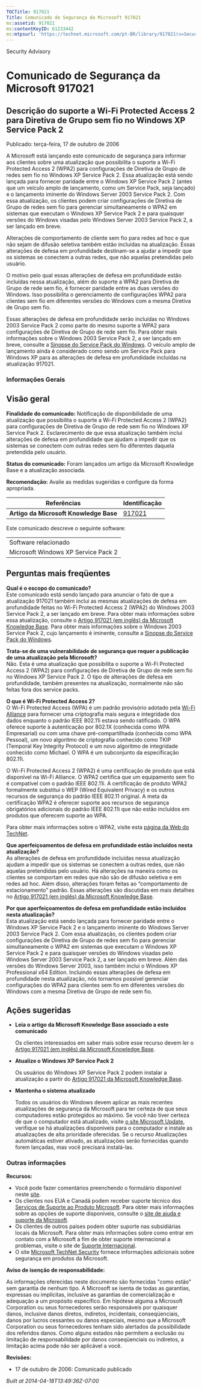 ```yaml
---
TOCTitle: 917021
Title: Comunicado de Segurança da Microsoft 917021
ms:assetid: 917021
ms:contentKeyID: 61233442
ms:mtpsurl: 'https://technet.microsoft.com/pt-BR/library/917021(v=Security.10)'
---
```


Security Advisory

Comunicado de Segurança da Microsoft 917021
===========================================

Descrição do suporte a Wi-Fi Protected Access 2 para Diretiva de Grupo sem fio no Windows XP Service Pack 2
-----------------------------------------------------------------------------------------------------------

Publicado: terça-feira, 17 de outubro de 2006

A Microsoft está lançando este comunicado de segurança para informar aos clientes sobre uma atualização que possibilita o suporte a Wi-Fi Protected Access 2 (WPA2) para configurações de Diretiva de Grupo de redes sem fio no Windows XP Service Pack 2. Essa atualização está sendo lançada para fornecer paridade entre o Windows XP Service Pack 2 (antes que um veículo amplo de lançamento, como um Service Pack, seja lançado) e o lançamento iminente do Windows Server 2003 Service Pack 2. Com essa atualização, os clientes podem criar configurações de Diretiva de Grupo de redes sem fio para gerenciar simultaneamente o WPA2 em sistemas que executam o Windows XP Service Pack 2 e para quaisquer versões do Windows visadas pelo Windows Server 2003 Service Pack 2, a ser lançado em breve.

Alterações de comportamento de cliente sem fio para redes ad hoc e que não sejam de difusão seletiva também estão incluídas na atualização. Essas alterações de defesa em profundidade destinam-se a ajudar a impedir que os sistemas se conectem a outras redes, que não aquelas pretendidas pelo usuário.

O motivo pelo qual essas alterações de defesa em profundidade estão incluídas nessa atualização, além do suporte a WPA2 para Diretiva de Grupo de rede sem fio, é fornecer paridade entre as duas versões do Windows. Isso possibilita o gerenciamento de configurações WPA2 para clientes sem fio em diferentes versões do Windows com a mesma Diretiva de Grupo sem fio.

Essas alterações de defesa em profundidade serão incluídas no Windows 2003 Service Pack 2 como parte do mesmo suporte a WPA2 para configurações de Diretiva de Grupo de rede sem fio. Para obter mais informações sobre o Windows 2003 Service Pack 2, a ser lançado em breve, consulte a [Sinopse do Service Pack do Windows](http://www.microsoft.com/windows/lifecycle/servicepacks.mspx). O veículo amplo de lançamento ainda é considerado como sendo um Service Pack para Windows XP para as alterações de defesa em profundidade incluídas na atualização 917021.

### Informações Gerais

Visão geral
-----------

<span></span>
**Finalidade do comunicado:** Notificação de disponibilidade de uma atualização que possibilita o suporte a Wi-Fi Protected Access 2 (WPA2) para configurações de Diretiva de Grupo de rede sem fio no Windows XP Service Pack 2. Esclarecimento de que essa atualização também inclui alterações de defesa em profundidade que ajudam a impedir que os sistemas se conectem com outras redes sem fio diferentes daquela pretendida pelo usuário.

**Status do comunicado:** Foram lançados um artigo da Microsoft Knowledge Base e a atualização associada.

**Recomendação:** Avalie as medidas sugeridas e configure da forma apropriada.

| Referências                            | Identificação                                    |
|----------------------------------------|--------------------------------------------------|
| **Artigo da Microsoft Knowledge Base** | [917021](http://support.microsoft.com/kb/917021) |

Este comunicado descreve o seguinte software:

|                                     |
|-------------------------------------|
| Software relacionado                |
| Microsoft Windows XP Service Pack 2 |

Perguntas mais freqüentes
-------------------------

<span></span>
**Qual é o escopo do comunicado?**  
Este comunicado está sendo lançado para anunciar o fato de que a atualização 917021 também inclui as mesmas atualizações de defesa em profundidade feitas no Wi-Fi Protected Access 2 (WPA2) do Windows 2003 Service Pack 2, a ser lançado em breve. Para obter mais informações sobre essa atualização, consulte o [Artigo 917021 (em inglês) da Microsoft Knowledge Base](http://support.microsoft.com/kb/917021). Para obter mais informações sobre o Windows 2003 Service Pack 2, cujo lançamento é iminente, consulte a [Sinopse do Service Pack do Windows](http://www.microsoft.com/windows/lifecycle/servicepacks.mspx).

**Trata-se de uma vulnerabilidade de segurança que requer a publicação de uma atualização pela Microsoft?**  
Não. Esta é uma atualização que possibilita o suporte a Wi-Fi Protected Access 2 (WPA2) para configurações de Diretiva de Grupo de rede sem fio no Windows XP Service Pack 2. O tipo de alterações de defesa em profundidade, também presentes na atualização, normalmente não são feitas fora dos service packs.

**O que é Wi-Fi Protected Access 2?**  
O Wi-Fi Protected Access (WPA) é um padrão provisório adotado pela [Wi-Fi Alliance](http://www.wi-fialliance.org/opensection/about_overview.php) para fornecer uma criptografia mais segura e integridade dos dados enquanto o padrão IEEE 802.11i estava sendo ratificado. O WPA oferece suporte à autenticação por 802.1X (conhecida como WPA Empresarial) ou com uma chave pré-compartilhada (conhecida como WPA Pessoal), um novo algoritmo de criptografia conhecido como TKIP (Temporal Key Integrity Protocol) e um novo algoritmo de integridade conhecido como Michael. O WPA é um subconjunto da especificação 802.11i.

O Wi-Fi Protected Access 2 (WPA2) é uma certificação de produto que está disponível na Wi-Fi Alliance. O WPA2 certifica que um equipamento sem fio é compatível com o padrão IEEE 802.11i. A certificação de produto WPA2 formalmente substitui o WEP (Wired Equivalent Privacy) e os outros recursos de segurança do padrão IEEE 802.11 original. A meta da certificação WPA2 é oferecer suporte aos recursos de segurança obrigatórios adicionais do padrão IEEE 802.11i que não estão incluídos em produtos que oferecem suporte ao WPA.

Para obter mais informações sobre o WPA2, visite esta [página da Web do TechNet](http://www.microsoft.com/technet/community/columns/cableguy/cg0505.mspx).

**Que aperfeiçoamentos de defesa em profundidade estão incluídos nesta atualização?**  
As alterações de defesa em profundidade incluídas nessa atualização ajudam a impedir que os sistemas se conectem a outras redes, que não aquelas pretendidas pelo usuário. Há alterações na maneira como os clientes se comportam em redes que não são de difusão seletiva e em redes ad hoc. Além disso, alterações foram feitas ao “comportamento de estacionamento” padrão. Essas alterações são discutidas em mais detalhes no [Artigo 917021 (em inglês) da Microsoft Knowledge Base](http://support.microsoft.com/kb/917021).

**Por que aperfeiçoamentos de defesa em profundidade estão incluídos nesta atualização?**  
Esta atualização está sendo lançada para fornecer paridade entre o Windows XP Service Pack 2 e o lançamento iminente do Windows Server 2003 Service Pack 2. Com essa atualização, os clientes podem criar configurações de Diretiva de Grupo de redes sem fio para gerenciar simultaneamente o WPA2 em sistemas que executam o Windows XP Service Pack 2 e para quaisquer versões do Windows visadas pelo Windows Server 2003 Service Pack 2, a ser lançado em breve. Além das versões do Windows Server 2003, isso também inclui o Windows XP Professional x64 Edition. Incluindo essas alterações de defesa em profundidade nesta atualização, nós tornamos possível gerenciar configurações do WPA2 para clientes sem fio em diferentes versões do Windows com a mesma Diretiva de Grupo de rede sem fio.

Ações sugeridas
---------------

<span></span>
-   **Leia o artigo da Microsoft Knowledge Base associado a este comunicado**

    Os clientes interessados em saber mais sobre esse recurso devem ler o [Artigo 917021 (em inglês) da Microsoft Knowledge Base](http://support.microsoft.com/kb/917021).

-   **Atualize o Windows XP Service Pack 2**

    Os usuários do Windows XP Service Pack 2 podem instalar a atualização a partir do [Artigo 917021 da Microsoft Knowledge Base](http://support.microsoft.com/kb/917021).

-   **Mantenha o sistema atualizado**

    Todos os usuários do Windows devem aplicar as mais recentes atualizações de segurança da Microsoft para ter certeza de que seus computadores estão protegidos ao máximo. Se você não tiver certeza de que o computador está atualizado, visite [o site Microsoft Update](http://update.microsoft.com/microsoftupdate/), verifique se há atualizações disponíveis para o computador e instale as atualizações de alta prioridade oferecidas. Se o recurso Atualizações automáticas estiver ativado, as atualizações serão fornecidas quando forem lançadas, mas você precisará instalá-las.

### Outras informações

**Recursos:**

-   Você pode fazer comentários preenchendo o formulário disponível neste [site](https://support.microsoft.com/common/survey.aspx?scid=sw;en;1257&amp;showpage=1&amp;ws=technet&amp;sd=tech).
-   Os clientes nos EUA e Canadá podem receber suporte técnico dos [Serviços de Suporte ao Produto Microsoft](http://go.microsoft.com/fwlink/?linkid=21131). Para obter mais informações sobre as opções de suporte disponíveis, consulte o [site de ajuda e suporte da Microsoft](http://support.microsoft.com/?ln=pt-br).
-   Os clientes de outros países podem obter suporte nas subsidiárias locais da Microsoft. Para obter mais informações sobre como entrar em contato com a Microsoft a fim de obter suporte internacional a problemas, visite o site de [Suporte Internacional](http://go.microsoft.com/fwlink/?linkid=21155).
-   O site [Microsoft TechNet Security](http://go.microsoft.com/fwlink/?linkid=21132) fornece informações adicionais sobre segurança em produtos da Microsoft.

**Aviso de isenção de responsabilidade:**

As informações oferecidas neste documento são fornecidas "como estão" sem garantia de nenhum tipo. A Microsoft se isenta de todas as garantias, expressas ou implícitas, inclusive as garantias de comercialização e adequação a um propósito específico. Em hipótese alguma a Microsoft Corporation ou seus fornecedores serão responsáveis por quaisquer danos, inclusive danos diretos, indiretos, incidentais, conseqüenciais, danos por lucros cessantes ou danos especiais, mesmo que a Microsoft Corporation ou seus fornecedores tenham sido alertados da possibilidade dos referidos danos. Como alguns estados não permitem a exclusão ou limitação de responsabilidade por danos conseqüenciais ou indiretos, a limitação acima pode não ser aplicável a você.

**Revisões:**

-   17 de outubro de 2006: Comunicado publicado

*Built at 2014-04-18T13:49:36Z-07:00*
